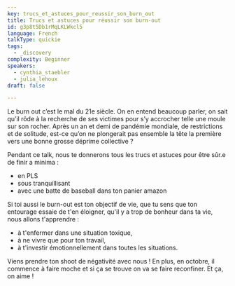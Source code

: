 ```yaml
---
key: trucs_et_astuces_pour_reussir_son_burn_out
title: Trucs et astuces pour réussir son burn-out
id: g3p8t5Db1rMqLKLWkcl5
language: French
talkType: quickie
tags:
  - _discovery
complexity: Beginner
speakers:
  - cynthia_staebler
  - julia_lehoux
draft: false

---
```


Le burn out c’est le mal du 21e siècle. On en entend beaucoup parler, on sait qu’il rôde à la recherche de ses victimes pour s’y accrocher telle une moule sur son rocher. 
Après un an et demi de pandémie mondiale, de restrictions et de solitude, est-ce qu’on ne plongerait pas ensemble la tête la première vers une bonne grosse déprime collective ? 

Pendant ce talk, nous te donnerons tous les trucs et astuces pour être sûr.e de finir a minima :

- en PLS
- sous tranquillisant
- avec une batte de baseball dans ton panier amazon

Si toi aussi le burn-out est ton objectif de vie, que tu sens que ton entourage essaie de t'en éloigner, qu'il y a trop de bonheur dans ta vie, nous allons t'apprendre :

- à t'enfermer dans une situation toxique,
- à ne vivre que pour ton travail,
- à t'investir émotionnellement dans toutes les situations.

Viens prendre ton shoot de négativité avec nous !
En plus, en octobre, il commence à faire moche et si ça se trouve on va se faire reconfiner. Et ça, on aime !